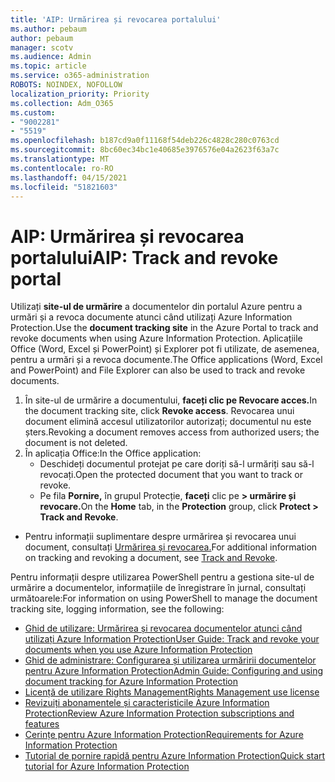 ```yaml
---
title: 'AIP: Urmărirea și revocarea portalului'
ms.author: pebaum
author: pebaum
manager: scotv
ms.audience: Admin
ms.topic: article
ms.service: o365-administration
ROBOTS: NOINDEX, NOFOLLOW
localization_priority: Priority
ms.collection: Adm_O365
ms.custom:
- "9002281"
- "5519"
ms.openlocfilehash: b187cd9a0f11168f54deb226c4828c280c0763cd
ms.sourcegitcommit: 8bc60ec34bc1e40685e3976576e04a2623f63a7c
ms.translationtype: MT
ms.contentlocale: ro-RO
ms.lasthandoff: 04/15/2021
ms.locfileid: "51821603"
---
```

# <a name="aip-track-and-revoke-portal"></a><span data-ttu-id="ac063-102">AIP: Urmărirea și revocarea portalului</span><span class="sxs-lookup"><span data-stu-id="ac063-102">AIP: Track and revoke portal</span></span>

<span data-ttu-id="ac063-103">Utilizați **site-ul de urmărire** a documentelor din portalul Azure pentru a urmări și a revoca documente atunci când utilizați Azure Information Protection.</span><span class="sxs-lookup"><span data-stu-id="ac063-103">Use the **document tracking site** in the Azure Portal to track and revoke documents when using Azure Information Protection.</span></span> <span data-ttu-id="ac063-104">Aplicațiile Office (Word, Excel și PowerPoint) și Explorer pot fi utilizate, de asemenea, pentru a urmări și a revoca documente.</span><span class="sxs-lookup"><span data-stu-id="ac063-104">The Office applications (Word, Excel and PowerPoint) and File Explorer can also be used to track and revoke documents.</span></span>

1. <span data-ttu-id="ac063-105">În site-ul de urmărire a documentului, **faceți clic pe Revocare acces.**</span><span class="sxs-lookup"><span data-stu-id="ac063-105">In the document tracking site, click **Revoke access**.</span></span> <span data-ttu-id="ac063-106">Revocarea unui document elimină accesul utilizatorilor autorizați; documentul nu este șters.</span><span class="sxs-lookup"><span data-stu-id="ac063-106">Revoking a document removes access from authorized users; the document is not deleted.</span></span>
2. <span data-ttu-id="ac063-107">În aplicația Office:</span><span class="sxs-lookup"><span data-stu-id="ac063-107">In the Office application:</span></span>
    - <span data-ttu-id="ac063-108">Deschideți documentul protejat pe care doriți să-l urmăriți sau să-l revocați.</span><span class="sxs-lookup"><span data-stu-id="ac063-108">Open the protected document that you want to track or revoke.</span></span>
    - <span data-ttu-id="ac063-109">Pe fila **Pornire,** în grupul Protecție, **faceți** clic pe **> urmărire și revocare.**</span><span class="sxs-lookup"><span data-stu-id="ac063-109">On the **Home** tab, in the **Protection** group, click **Protect > Track and Revoke**.</span></span>

- <span data-ttu-id="ac063-110">Pentru informații suplimentare despre urmărirea și revocarea unui document, consultați [Urmărirea și revocarea.](https://docs.microsoft.com/azure/information-protection/rms-client/client-track-revoke)</span><span class="sxs-lookup"><span data-stu-id="ac063-110">For additional information on tracking and revoking a document, see [Track and Revoke](https://docs.microsoft.com/azure/information-protection/rms-client/client-track-revoke).</span></span>

<span data-ttu-id="ac063-111">Pentru informații despre utilizarea PowerShell pentru a gestiona site-ul de urmărire a documentelor, informațiile de înregistrare în jurnal, consultați următoarele:</span><span class="sxs-lookup"><span data-stu-id="ac063-111">For information on using PowerShell to manage the document tracking site, logging information, see the following:</span></span>
- [<span data-ttu-id="ac063-112">Ghid de utilizare: Urmărirea și revocarea documentelor atunci când utilizați Azure Information Protection</span><span class="sxs-lookup"><span data-stu-id="ac063-112">User Guide: Track and revoke your documents when you use Azure Information Protection</span></span>](https://docs.microsoft.com/azure/information-protection/rms-client/client-track-revoke)
- [<span data-ttu-id="ac063-113">Ghid de administrare: Configurarea și utilizarea urmăririi documentelor pentru Azure Information Protection</span><span class="sxs-lookup"><span data-stu-id="ac063-113">Admin Guide: Configuring and using document tracking for Azure Information Protection</span></span>](https://docs.microsoft.com/azure/information-protection/rms-client/client-admin-guide-document-tracking)
- [<span data-ttu-id="ac063-114">Licență de utilizare Rights Management</span><span class="sxs-lookup"><span data-stu-id="ac063-114">Rights Management use license</span></span>](https://docs.microsoft.com/azure/information-protection/configure-usage-rights#rights-management-use-license)
- [<span data-ttu-id="ac063-115">Revizuiți abonamentele și caracteristicile Azure Information Protection</span><span class="sxs-lookup"><span data-stu-id="ac063-115">Review Azure Information Protection subscriptions and features</span></span>](https://azure.microsoft.com/pricing/details/information-protection)
- [<span data-ttu-id="ac063-116">Cerințe pentru Azure Information Protection</span><span class="sxs-lookup"><span data-stu-id="ac063-116">Requirements for Azure Information Protection</span></span>](https://docs.microsoft.com/azure/information-protection/get-started/requirements)
- [<span data-ttu-id="ac063-117">Tutorial de pornire rapidă pentru Azure Information Protection</span><span class="sxs-lookup"><span data-stu-id="ac063-117">Quick start tutorial for Azure Information Protection</span></span>](https://docs.microsoft.com/azure/information-protection/get-started/infoprotect-quick-start-tutorial)
